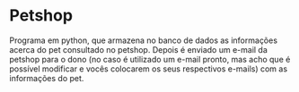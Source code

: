 # Petshop
Programa em python, que armazena no banco de dados as informações acerca do pet consultado no petshop. Depois é enviado um e-mail da petshop para o dono (no caso é utilizado um e-mail pronto, mas acho que é possível modificar e vocês colocarem os seus respectivos e-mails) com as informações do pet. 
